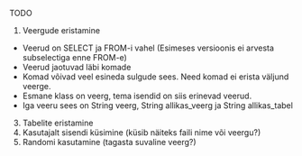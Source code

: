 TODO

1) Veergude eristamine
  -  Veerud on SELECT ja FROM-i vahel (Esimeses versioonis ei arvesta subselectiga enne FROM-e)
  -  Veerud jaotuvad läbi komade
  -  Komad võivad veel esineda sulgude sees. Need komad ei erista väljund veerge.
  -  Esmane klass on veerg, tema isendid on siis erinevad veerud.
  -  Iga veeru sees on String veerg, String allikas_veerg ja String allikas_tabel
3) Tabelite eristamine
4) Kasutajalt sisendi küsimine (küsib näiteks faili nime või veergu?)
5) Randomi kasutamine (tagasta suvaline veerg?)
